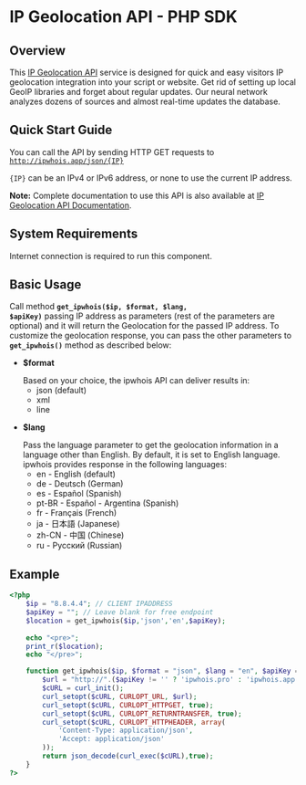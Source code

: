 <h1>IP Geolocation API  - PHP SDK</h1>

<h2>Overview</h2>

This <a href="https://ipwhois.io">IP Geolocation API</a> service is designed for quick and easy visitors IP geolocation integration into your script or website. Get rid of setting up local GeoIP libraries and forget about regular updates. Our neural network analyzes dozens of sources and almost real-time updates the database.

<h2>Quick Start Guide</h2>

You can call the API by sending HTTP GET requests to <code>http://ipwhois.app/json/{IP}</code>

<code>{IP}</code> can be an IPv4 or IPv6 address, or none to use the current IP address.

<strong>Note:</strong> Complete documentation to use this API is also available at <a href="https://ipwhois.io/documentation">IP Geolocation API Documentation</a>.

<h2>System Requirements</h2>

Internet connection is required to run this component.

<h2>Basic Usage</h2>

Call method <code><strong>get_ipwhois($ip, $format, $lang, $apiKey)</strong></code> passing IP address as parameters (rest of the parameters are optional) and it will return the Geolocation for the passed IP address. To customize the geolocation response, you can pass the other parameters to <code><strong>get_ipwhois()</strong></code> method as described below:

<ul>
<li>
<p><strong>$format</strong></p>
Based on your choice, the ipwhois API can deliver results in:
  <ul><li>json (default)</li><li>xml</li><li>line</li></ul>
</li>
  
<li>
<p><strong>$lang</strong></p>
Pass the language parameter to get the geolocation information in a language other than English. By default, it is set to English language.<br>
ipwhois provides response in the following languages:
  
<ul>
<li>en -	English (default)</li>
<li>de -	Deutsch (German)</li>
<li>es -	Español (Spanish)</li>
<li>pt-BR -	Español - Argentina (Spanish)</li>
<li>fr -	Français (French)</li>
<li>ja -	日本語 (Japanese)</li>
<li>zh-CN -	中国 (Chinese)</li>
<li>ru -	Русский (Russian)</li>
</ul>
 
</li>
</ul>

<h2>Example</h2>

```php
<?php
    $ip = "8.8.4.4"; // CLIENT IPADDRESS
    $apiKey = ""; // Leave blank for free endpoint
    $location = get_ipwhois($ip,'json','en',$apiKey);
    
    echo "<pre>";
    print_r($location);
    echo "</pre>";

    function get_ipwhois($ip, $format = "json", $lang = "en", $apiKey = "") {
        $url = "http://".($apiKey != '' ? 'ipwhois.pro' : 'ipwhois.app')."/".$format."/".$ip."?lang=".$lang.($apiKey != '' ? '&key='.$apiKey : '');
        $cURL = curl_init();
        curl_setopt($cURL, CURLOPT_URL, $url);
        curl_setopt($cURL, CURLOPT_HTTPGET, true);
        curl_setopt($cURL, CURLOPT_RETURNTRANSFER, true);
        curl_setopt($cURL, CURLOPT_HTTPHEADER, array(
            'Content-Type: application/json',
            'Accept: application/json'
        ));
        return json_decode(curl_exec($cURL),true);
    }
?>
```
